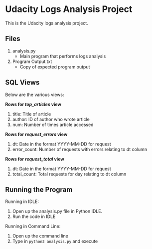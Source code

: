 # Udacity Logs Analysis Project

This is the Udacity logs analysis project.

## Files
1. analysis.py
    - Main program that performs logs analysis
2. Program Output.txt
    - Copy of expected program output

## SQL Views

Below are the various views:

**Rows for <i>top_articles</i> view**

1. title: Title of article
2. author: ID of author who wrote article
3. num: Number of times article accessed

**Rows for <i>request_errors</i> view**

1. dt: Date in the format YYYY-MM-DD for request
2. error_count: Number of requests with errors relating to dt column

**Rows for <i>request_total</i> view**

1. dt: Date in the format YYYY-MM-DD for request
2. total_count: Total requests for day relating to dt column

## Running the Program

Running in IDLE:
1. Open up the analysis.py file in Python IDLE.
2. Run the code in IDLE

Running in Command Line:
1. Open up the command line
2. Type in `python3 analysis.py` and execute

